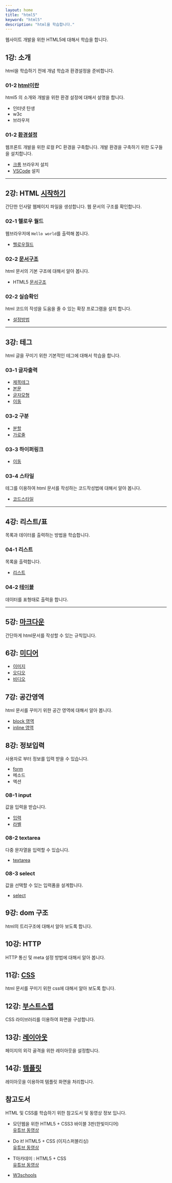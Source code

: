 ```yaml
---
layout: home
title: "html5"
keyword: "html5"
description: "html을 학습합니다."
---
```


웹사이트 개발을 위한 HTML5에 대해서 학습을 합니다.

## 1강: 소개
html을 학습하기 전에 개념 학습과 환경설정을 준비합니다.

### 01-2 [html이란](./intro)
html5 의 소개와 개발을 위한 환경 설정에 대해서 설명을 합니다.
* 인터넷 탄생
* w3c
* 브라우저

### 01-2 [환경설정](./setup)
웹프론트 개발을 위한 로컬 PC 환경을 구축합니다. 개발 환경을 구축하기 위한 도구들을 설치합니다.

* [크롬](./setup/chrome) 브라우저 설치
* [VSCode](./setup/vscode) 설치

<hr>

## 2강: HTML [시작하기](./basic)
간단한 인사말 웹페이지 파일을 생성합니다. 웹 문서의 구조를 확인합니다.

### 02-1 헬로우 월드
웹브라우저에 `Hello world`를 출력해 봅니다.
* [헬로우월드](./basic/hello)

### 02-2 [문서구조](./basic/structure)
html 문서의 기본 구조에 대해서 알아 봅니다.
* HTML5 [문서구조](./basic/structure)

### 02-2 실습확인
html 코드의 작성을 도움을 줄 수 있는 확장 프로그램을 설치 합니다.
* [설정방법](./basic/preview)

<hr>

## 3강: 테그
html 글을 꾸미기 위한 기본적인 테그에 대해서 학습을 합니다.

### 03-1 글자출력
* [제목테그](./tag/h)
* [본문](./tag/p)
* [글자모형](./tag/fontshape)
* [이동](./tag/ruby)

### 03-2 구분
* [분할](./tag/br)
* [가로줄](./tag/hr)

### 03-3 하이퍼링크
* [이동](./tag/a)

### 03-4 스타일
테그를 이용하여 html 문서를 작성하는 코드작성법에 대해서 알아 봅니다.
* [코드스타일](./tag/style)

<hr>

## 4강: 리스트/표
목록과 데이터를 출력하는 방법을 학습합니다.

### 04-1 리스트
목록을 출력합니다.
* [리스트](./list/list)

### 04-2 [테이블](./list/table)
데이터를 표형태로 출력을 합니다.

<hr>

## 5강: [마크다운](./markdown)
간단하게 html문서를 작성할 수 있는 규칙입니다.

## 6강: [미디어](./media)
* [이미지](./media/image)
* [오디오](./media/audio)
* [비디오](./media/video)


## 7강: 공간영역
html 문서를 꾸미기 위한 공간 영역에 대해서 알아 봅니다.

* [block 영역](./tag/div)
* [inline 영역](./tag/span)

## 8강: 정보입력
사용자로 부터 정보를 입력 받을 수 있습니다.

* [form](./form)
* 메소드
* 엑션

### 08-1 input
값을 입력을 받습니다.
* [입력](./form/input)
* [라벨](./form/label)

### 08-2 textarea
다중 문자열을 입력할 수 있습니다.

* [textarea](./form/textarea)

### 08-3 select
값을 선택할 수 있는 입력폼을 설계합니다.

* [select](./form/select)


## 9강: dom 구조
html의 트리구조에 대해서 알아 보도록 합니다.


## 10강: HTTP
HTTP 통신 및 meta 설정 방법에 대해서 알아 봅니다.

## 11강: [CSS](./css)
html 문서를 꾸미기 위한 css에 대해서 알아 보도록 합니다.


## 12강: [부스트스랩](./bootstrap)
CSS 라이브러리를 이용하여 화면을 구성합니다.

## 13강: [레이아웃](./layout)
페이지의 외각 골격을 위한 레이아웃을 설정합니다.

## 14강: [템플릿](./template)
레이아웃을 이용하여 템플릿 화면을 처리합니다.



## 참고도서
HTML 및 CSS를 학습하기 위한 참고도서 및 동영상 정보 입니다.

* 모던웹을 위한 HTML5 + CSS3 바이블 3판(한빛미디어)  
[유튜브 동영상](https://www.youtube.com/playlist?list=PLBXuLgInP-5kgzJZRGhpHZINPu-K90jbM)

* Do it! HTML5 + CSS (이지스퍼블리싱)  
[유튜브 동영상](https://www.youtube.com/playlist?list=PLG7te9eYUi7uvROuVChYgAL5pMK7gnWSp)

* T아카데미 : HTML5 + CSS  
[유튜브 동영상](https://www.youtube.com/playlist?list=PL9mhQYIlKEhdTdvqzohqVs3RTVHzWPu79)

* [W3schools](https://www.w3schools.com/html/default.asp)
